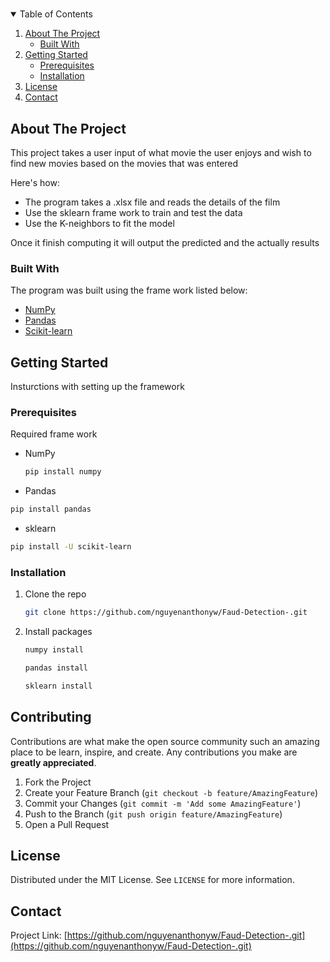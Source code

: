 # <!-- TABLE OF CONTENTS -->
<details open="open">
  <summary>Table of Contents</summary>
  <ol>
    <li>
      <a href="#about-the-project">About The Project</a>
      <ul>
        <li><a href="#built-with">Built With</a></li>
      </ul>
    </li>
    <li>
      <a href="#getting-started">Getting Started</a>
      <ul>
        <li><a href="#prerequisites">Prerequisites</a></li>
        <li><a href="#installation">Installation</a></li>
      </ul>
    </li>
    <li><a href="#license">License</a></li>
    <li><a href="#contact">Contact</a></li>
  </ol>
</details>



<!-- ABOUT THE PROJECT -->
## About The Project
This project takes a user input of what movie the user enjoys and wish to find new movies based on the movies that was entered

Here's how:
* The program takes a .xlsx file and reads the details of the film
* Use the sklearn frame work to train and test the data 
* Use the K-neighbors to fit the model

Once it finish computing it will output the predicted and the actually results

### Built With

The program was built using the frame work listed below:
* [NumPy](https://numpy.org/)
* [Pandas](https://pandas.pydata.org/)
* [Scikit-learn](https://scikit-learn.org/stable/)



<!-- GETTING STARTED -->
## Getting Started

Insturctions with setting up the framework

### Prerequisites

Required frame work
* NumPy
  ```sh
  pip install numpy
  ```
 * Pandas
  ```sh
  pip install pandas
  ```
  * sklearn 
  ```sh
  pip install -U scikit-learn
  ```
  

### Installation

1. Clone the repo
   ```sh
   git clone https://github.com/nguyenanthonyw/Faud-Detection-.git
   ```
2. Install packages
   ```sh
   numpy install
   ```
      ```sh
   pandas install
   ```
      ```sh
   sklearn install
   ```


<!-- CONTRIBUTING -->
## Contributing

Contributions are what make the open source community such an amazing place to be learn, inspire, and create. Any contributions you make are **greatly appreciated**.

1. Fork the Project
2. Create your Feature Branch (`git checkout -b feature/AmazingFeature`)
3. Commit your Changes (`git commit -m 'Add some AmazingFeature'`)
4. Push to the Branch (`git push origin feature/AmazingFeature`)
5. Open a Pull Request



<!-- LICENSE -->
## License

Distributed under the MIT License. See `LICENSE` for more information.



<!-- CONTACT -->
## Contact

Project Link: [https://github.com/nguyenanthonyw/Faud-Detection-.git](https://github.com/nguyenanthonyw/Faud-Detection-.git)




